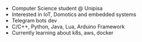 - Computer Science student @ Unipisa 
- Interested in IoT, Domotics and embedded systems
- Telegram bots dev
- C/C++, Python, Java, Lua, Arduino Framework
- Currently learning about k8s, aws, docker 

